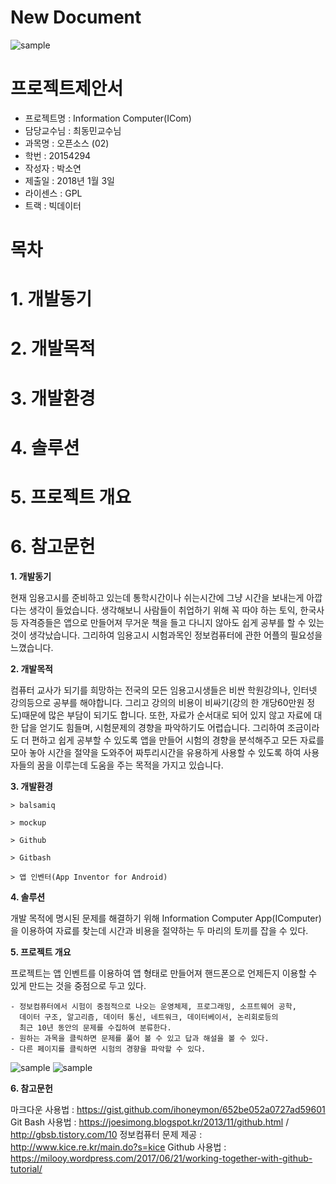 # New Document

![sample](https://user-images.githubusercontent.com/35050905/34513908-fbc64cb4-f0ad-11e7-938c-625b373c1b32.PNG)

프로젝트제안서
===========
- 프로젝트명 : Information Computer(ICom)
- 담당교수님 : 최동민교수님
- 과목명 : 오픈소스 (02)
- 학번 : 20154294 
- 작성자 : 박소연
- 제출일 : 2018년 1월 3일 
- 라이센스 : GPL
- 트랙 : 빅데이터


목차
============
# 1. 개발동기
# 2. 개발목적
# 3. 개발환경
# 4. 솔루션
# 5. 프로젝트 개요
# 6. 참고문헌

**1. 개발동기**

현재 임용고시를 준비하고 있는데 통학시간이나 쉬는시간에 그냥 시간을 보내는게 아깝다는 생각이 들었습니다. 생각해보니 사람들이 취업하기 위해 꼭 따야 하는 토익, 한국사 등 자격증들은 앱으로 만들어져 무거운 책을 들고 다니지 않아도 쉽게 공부를 할 수 있는 것이 생각났습니다. 그리하여 임용고시 시험과목인 정보컴퓨터에 관한 어플의 필요성을 느꼈습니다.

**2. 개발목적**

컴퓨터 교사가 되기를 희망하는 전국의 모든 임용고시생들은 비싼 학원강의나, 인터넷 강의등으로 공부를 해야합니다. 그리고 강의의 비용이 비싸기(강의 한 개당60만원 정도)때문에 많은 부담이 되기도 합니다. 또한, 자료가 순서대로 되어 있지 않고 자료에 대한 답을 얻기도 힘들며, 시험문제의 경향을 파악하기도 어렵습니다. 그리하여 조금이라도 더 편하고 쉽게 공부할 수 있도록 앱을 만들어 시험의 경향을 분석해주고 모든 자료를 모아 놓아 시간을 절약을 도와주어 짜투리시간을 유용하게 사용할 수 있도록 하여 사용자들의 꿈을 이루는데 도움을 주는 목적을 가지고 있습니다.

**3. 개발환경**

```
> balsamiq

> mockup 

> Github 

> Gitbash

> 앱 인벤터(App Inventor for Android)

```

**4. 솔루션**

개발 목적에 명시된 문제를 해결하기 위해 Information Computer App(IComputer)을 이용하여 자료를 찾는데 시간과 비용을 절약하는 두 마리의 토끼를 잡을 수 있다.

**5. 프로젝트 개요**

프로젝트는 앱 인벤트를 이용하여 앱 형태로 만들어져 핸드폰으로 언제든지 이용할 수 있게 만드는 것을 중점으로 두고 있다. 
```
- 정보컴퓨터에서 시험이 중점적으로 나오는 운영체제, 프로그래밍, 소프트웨어 공학,
  데이터 구조, 알고리즘, 데이터 통신, 네트워크, 데이터베이서, 논리회로등의
  최근 10년 동안의 문제를 수집하여 분류한다. 
- 원하는 과목을 클릭하면 문제를 풀어 볼 수 있고 답과 해설을 볼 수 있다. 
- 다른 페이지를 클릭하면 시험의 경향을 파악할 수 있다. 
```
![sample](https://user-images.githubusercontent.com/35050905/34513910-ffdbd792-f0ad-11e7-9f03-f1c16e5bd054.PNG)
![sample](https://user-images.githubusercontent.com/35050905/34513912-01abdb26-f0ae-11e7-86ce-e01e840c1dd5.PNG)


**6. 참고문헌**

마크다운 사용법 : https://gist.github.com/ihoneymon/652be052a0727ad59601
Git Bash 사용법 : https://joesimong.blogspot.kr/2013/11/github.html / http://gbsb.tistory.com/10
정보컴퓨터 문제 제공 : http://www.kice.re.kr/main.do?s=kice
Github 사용법 : https://milooy.wordpress.com/2017/06/21/working-together-with-github-tutorial/



